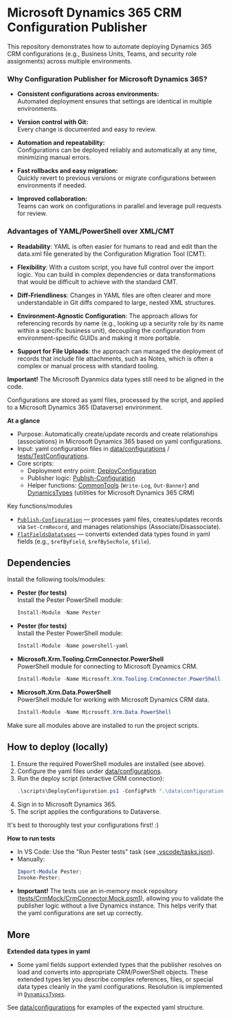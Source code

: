 # Microsoft Dynamics 365 CRM Configuration Publisher

This repository demonstrates how to automate deploying Dynamics 365 CRM configurations (e.g., Business Units, Teams, and security role assignments) across multiple environments.

### Why Configuration Publisher for Microsoft Dynamics 365?

- **Consistent configurations across environments:**  
    Automated deployment ensures that settings are identical in multiple environments.

- **Version control with Git:**   
    Every change is documented and easy to review.

- **Automation and repeatability:**  
    Configurations can be deployed reliably and automatically at any time, minimizing manual errors.

- **Fast rollbacks and easy migration:**  
    Quickly revert to previous versions or migrate configurations between environments if needed.

- **Improved collaboration:**  
    Teams can work on configurations in parallel and leverage pull requests for review.


### Advantages of YAML/PowerShell over XML/CMT
- **Readability**: YAML is often easier for humans to read and edit than the data.xml file generated by the Configuration Migration Tool (CMT).

- **Flexibility**: With a custom script, you have full control over the import logic. You can build in complex dependencies or data transformations that would be difficult to achieve with the standard CMT.

- **Diff-Friendliness**: Changes in YAML files are often clearer and more understandable in Git diffs compared to large, nested XML structures.

- **Environment-Agnostic Configuration**: The approach allows for referencing records by name (e.g., looking up a security role by its name within a specific business unit), decoupling the configuration from environment-specific GUIDs and making it more portable.

- **Support for File Uploads**: the approach can managed the deployment of records that include file attachments, such as Notes, which is often a complex or manual process with standard tooling.

**Important!**
The Microsoft Dyanmics data types still need to be aligned in the code. 

Configurations are stored as yaml files, processed by the script, and applied to a Microsoft Dynamics 365 (Dataverse) environment.

**At a glance**
- Purpose: Automatically create/update records and create relationships (associations) in Microsoft Dynamics 365 based on yaml configurations.
- Input: yaml configuration files in [data/configurations](data/configurations) / [tests/TestConfigurations](tests/TestConfigurations).
- Core scripts:
  - Deployment entry point: [DeployConfiguration](scripts/DeployConfiguration.ps1)
  - Publisher logic: [Publish-Configuration](scripts/ConfigPublisher.psm1)
  - Helper functions: [CommonTools](lib/CommonTools.psm1) (`Write-Log`, `Out-Banner`) and [DynamicsTypes](lib/DynamicsTypes.psm1) (utilities for Microsoft Dynamics 365 CRM)

Key functions/modules
- [`Publish-Configuration`](scripts/ConfigPublisher.psm1) — processes yaml files, creates/updates records via `Set-CrmRecord`, and manages relationships (Associate/Disassociate).
- [`FlatFieldsDatatypes`](scripts/ConfigPublisher.psm1) — converts extended data types found in yaml fields (e.g., `$refByField`, `$refBySecRole`, `$file`).

## Dependencies
Install the following tools/modules:

- **Pester (for tests)**  
  Install the Pester PowerShell module:  
  ```powershell
  Install-Module -Name Pester
  ```

- **Pester (for tests)**  
  Install the Pester PowerShell module:  
  ```powershell
  Install-Module -Name powershell-yaml
  ```

- **Microsoft.Xrm.Tooling.CrmConnector.PowerShell**  
  PowerShell module for connecting to Microsoft Dynamics CRM.
  ```powershell
  Install-Module -Name Microsoft.Xrm.Tooling.CrmConnector.PowerShell
  ```

- **Microsoft.Xrm.Data.PowerShell**  
  PowerShell module for working with Microsoft Dynamics CRM data.
  ```powershell
  Install-Module -Name Microsoft.Xrm.Data.PowerShell
  ```
Make sure all modules above are installed to run the project scripts.

## How to deploy (locally)
1. Ensure the required PowerShell modules are installed (see above).
2. Configure the yaml files under [data/configurations](data/configurations).
3. Run the deploy script (interactive CRM connection):
   ```powershell
   .\scripts\DeployConfiguration.ps1 -ConfigPath ".\data\configurations"
   ```
4. Sign in to Microsoft Dynamics 365.
5. The script applies the configurations to Dataverse.

It's best to thoroughly test your configurations first! :)

**How to run tests**
- In VS Code: Use the "Run Pester tests" task (see [.vscode/tasks.json](.vscode/tasks.json)).
- Manually:
  ```powershell
  Import-Module Pester;
  Invoke-Pester;
  ```
- **Important!** The tests use an in-memory mock repository ([tests/CrmMock/CrmConnector.Mock.psm1](tests/CrmMock/CrmConnector.Mock.psm1)), allowing you to validate the publisher logic without a live Dynamics instance. This helps verify that the yaml configurations are set up correctly.

## More
**Extended data types in yaml**

- Some yaml fields support extended types that the publisher resolves on load and converts into appropriate CRM/PowerShell objects. These extended types let you describe complex references, files, or special data types cleanly in the yaml configurations. Resolution is implemented in [`DynamicsTypes`](lib/DynamicsTypes.psm1).


See [data/configurations](data/configurations) for examples of the expected yaml structure.